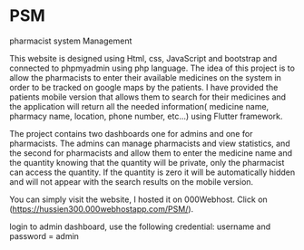 # PSM
pharmacist system Management

This website is designed using Html, css, JavaScript and bootstrap and connected to phpmyadmin using php language. The idea of this project
is to allow the pharmacists to enter their available medicines on the system in order to be tracked on google maps by the patients. 
I have provided the patients mobile version that allows them to search for their medicines and the application will return all the needed
information( medicine name, pharmacy name, location, phone number, etc...) using Flutter framework.

The project contains two dashboards one for admins and one for pharmacists. The admins can manage pharmacists and view statistics, and the second
for pharmacists and allow them to enter the medicine name and the quantity knowing that the quantity will be private, only the pharmacist can 
access the quantity. If the quantity is zero it will be automatically hidden and will not appear with the search results on the mobile version.

You can simply visit the website, I hosted it on 000Webhost. Click on (https://hussien300.000webhostapp.com/PSM/). 

login to admin dashboard, use the following credential: username and password = admin
